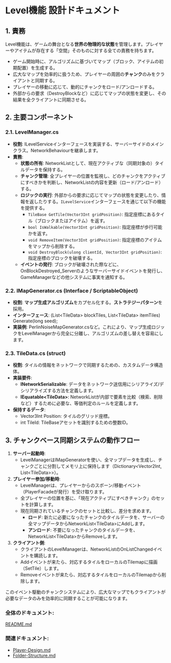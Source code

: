 # **Level機能 設計ドキュメント**

## **1\. 責務**

Level機能は、ゲームの舞台となる**世界の物理的な状態**を管理します。プレイヤーやアイテムが存在する「空間」そのものに対する全ての責務を持ちます。

* ゲーム開始時に、アルゴリズムに基づいてマップ（ブロック、アイテムの初期配置）を生成する。  
* 広大なマップを効率的に扱うため、プレイヤーの周囲の**チャンク**のみをクライアントと同期する。  
* プレイヤーの移動に応じて、動的にチャンクをロード/アンロードする。  
* 外部からの要求（DestroyBlockなど）に応じてマップの状態を変更し、その結果を全クライアントに同期させる。

## **2\. 主要コンポーネント**

### **2.1. LevelManager.cs**

* **役割**: ILevelServiceインターフェースを実装する、サーバーサイドのメインクラス。NetworkBehaviourを継承します。  
* **責務**:  
  * **状態の所有**: NetworkList<TileData>として、現在アクティブな（同期対象の）タイルデータを保持する。  
  * **チャンク管理**: 全プレイヤーの位置を監視し、どのチャンクをアクティブにすべきかを判断し、NetworkListの内容を更新（ロード/アンロード）する。  
  * **ロジックの実行**: 外部からの要求に応じてマップの状態を変更したり、情報を返したりする。`ILevelService`インターフェースを通じて以下の機能を提供する。
    * `TileBase GetTile(Vector3Int gridPosition)`: 指定座標にあるタイル（ブロックまたはアイテム）を返す。
    * `bool IsWalkable(Vector3Int gridPosition)`: 指定座標が歩行可能かを返す。
    * `void RemoveItem(Vector3Int gridPosition)`: 指定座標のアイテムをマップから削除する。
    * `void DestroyBlock(ulong clientId, Vector3Int gridPosition)`: 指定座標のブロックを破壊する。
  * **イベントの発行**: ブロックが破壊された際などに、OnBlockDestroyed_Serverのようなサーバーサイドイベントを発行し、GameManagerなどの他システムに事実を通知する。

### **2.2. IMapGenerator.cs (Interface / ScriptableObject)**

* **役割**: **マップ生成アルゴリズム**をカプセル化する。**ストラテジーパターン**を採用。  
* **インターフェース**: (List\<TileData\> blockTiles, List\<TileData\> itemTiles) Generate(long seed);  
* **実装例**: PerlinNoiseMapGenerator.csなど。これにより、マップ生成ロジックをLevelManagerから完全に分離し、アルゴリズムの差し替えを容易にします。

### **2.3. TileData.cs (struct)**

* **役割**: タイルの情報をネットワークで同期するための、カスタムデータ構造体。  
* **実装要件**:  
  * **INetworkSerializable**: データをネットワーク送信用にシリアライズ/デシリアライズする方法を定義します。  
  * **IEquatable\<TileData\>**: NetworkListが内部で要素を比較（検索、削除など）するために必要な、等価判定のルールを定義します。  
* **保持するデータ**:  
  * Vector3Int Position: タイルのグリッド座標。  
  * int TileId: TileBaseアセットを識別するための整数ID。

## **3\. チャンクベース同期システムの動作フロー**

1. **サーバー起動時**:  
   * LevelManagerはIMapGeneratorを使い、全マップデータを生成し、チャンクごとに分割してメモリ上に保持します（Dictionary\<Vector2Int, List\<TileData\>\>）。  
2. **プレイヤー参加/移動時**:  
   * LevelManagerは、プレイヤーからのスポーン/移動イベント（PlayerFacadeが発行）を受け取ります。  
   * 全プレイヤーの位置を基に、「現在アクティブにすべきチャンク」のセットを計算します。  
   * 現在同期されているチャンクのセットと比較し、差分を求めます。  
     * **ロード**: 新たに必要になったチャンクのタイルデータを、サーバーの全マップデータからNetworkList\<TileData\>にAddします。  
     * **アンロード**: 不要になったチャンクのタイルデータを、NetworkList\<TileData\>からRemoveします。  
3. **クライアント側**:  
   * クライアントのLevelManagerは、NetworkListのOnListChangedイベントを購読します。  
   * Addイベントが来たら、対応するタイルをローカルのTilemapに描画（SetTile）します。  
   * Removeイベントが来たら、対応するタイルをローカルのTilemapから削除します。

このイベント駆動のチャンクシステムにより、広大なマップでもクライアントが必要なデータのみを効率的に同期することが可能になります。

### **全体のドキュメント:**　
[README.md](../../../README.md)
### **関連ドキュメント:**
* [Player-Design.md](../Player/Player-Design.md)  
* [Folder-Structure.md](../../../Folder-Structure.md)